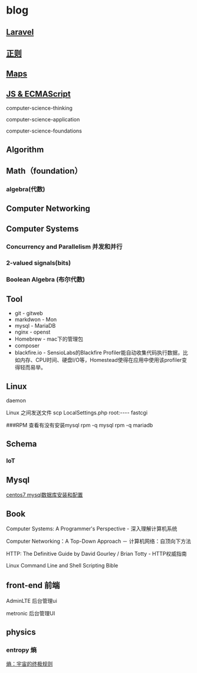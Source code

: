 # blog

## [Laravel](https://github.com/dichang/blog/blob/master/laravel.md)

## [正则](https://github.com/dichang/blog/blob/master/regular.md)

## [Maps]()

## [JS & ECMAScript](https://github.com/dichang/blog/blob/master/ECMAScript.md)

computer-science-thinking 

computer-science-application

computer-science-foundations

## Algorithm 

## Math（foundation）

### algebra(代数)

## Computer Networking



## Computer Systems

###  Concurrency and Parallelism 并发和并行

### 2-valued signals(bits)

### Boolean Algebra (布尔代数)

## Tool
- git - gitweb
- markdwon - Mon
- mysql - MariaDB
- nginx - openst
- Homebrew - mac下的管理包
- composer
- blackfire.io - SensioLabs的Blackfire Profiler能自动收集代码执行数据，比如内存、CPU时间、硬盘I/O等，Homestead使得在应用中使用该profiler变得轻而易举。


## Linux
daemon

Linux 之间发送文件
scp LocalSettings.php root:----
fastcgi

###RPM 
查看有没有安装mysql 
   rpm -q mysql
   rpm -q mariadb
   
## Schema
### IoT

## Mysql
[centos7 mysql数据库安装和配置](http://www.cnblogs.com/starof/p/4680083.html)

## Book
Computer Systems: A Programmer's Perspective - 深入理解计算机系统

Computer Networking：A Top-Down Approach － 计算机网络：自顶向下方法

HTTP: The Definitive Guide by David Gourley / Brian Totty - HTTP权威指南

Linux Command Line and Shell Scripting Bible

## front-end 前端

AdminLTE 后台管理ui

metronic 后台管理UI

## physics

### entropy 熵

[熵：宇宙的终极规则](https://ruanyf.github.io/survivor/future/entropy.html)
